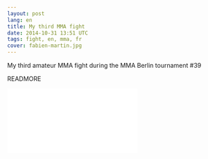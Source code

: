 ```yaml
---
layout: post
lang: en
title: My third MMA fight
date: 2014-10-31 13:51 UTC
tags: fight, en, mma, fr
cover: fabien-martin.jpg
---
```


My third amateur MMA fight during the MMA Berlin tournament #39

READMORE

<iframe src="//www.youtube.com/embed/juKRrCvrcpM" frameborder="0" allowfullscreen></iframe>